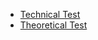 - [Technical Test](./technical-test-terraform/README.md)
- [Theoretical Test](./theoretical-test/README.md)